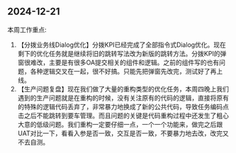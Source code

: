 ##  2024-12-21

本周工作重点:

1. 【分拨业务线Dialog优化】分拨KPI已经完成了全部指令式Dialog优化。现在剩下的优化任务就是继续将旧的跳转写法改为新版的跳转方法。分拨KPI的弹窗很难改，主要是有很多OA提交相关的组件和逻辑。之前的组件写的也有问题，各种逻辑交叉在一起，很不好搞。只能先把弹窗先改完，测试好了再上线。
2. 【生产问题复盘】现在我们做了大量的重构类型的优化任务，本周四晚上我们遇到的生产问题就是在重构的时候，没有关注原有的代码的逻辑，直接将原有的特殊的逻辑代码丢弃了，非常暴力地换成了新的公共代码，导致任务编码点击之后不能跳转到要车管理。而且问题的关键是代码重构过程中还发生了粗心大意的低级问题。我们重构一定要仔细一点，一个一个功能来，做完之后跟UAT对比一下，看看入参是否一致，交互是否一致，不要暴力地去改，改完又不去自测。